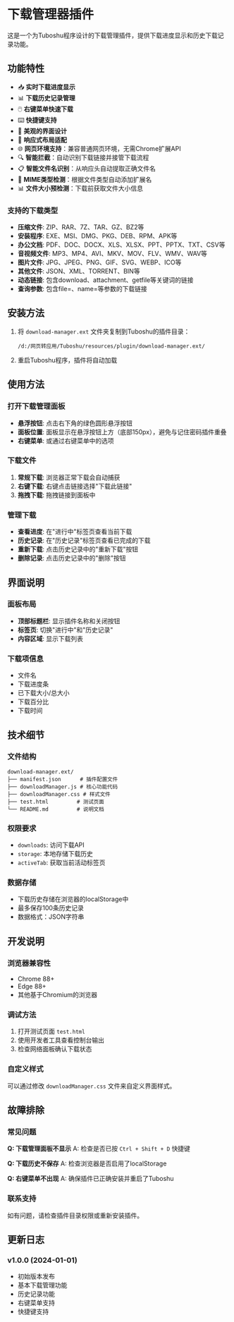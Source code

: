 # 下载管理器插件

这是一个为Tuboshu程序设计的下载管理插件，提供下载进度显示和历史下载记录功能。

## 功能特性

- 📥 **实时下载进度显示**
- 📊 **下载历史记录管理**
- 🖱️ **右键菜单快速下载**
- ⌨️ **快捷键支持**
- 🎨 **美观的界面设计**
- 📱 **响应式布局适配**
- 🌐 **网页环境支持**：兼容普通网页环境，无需Chrome扩展API
- 🔍 **智能拦截**：自动识别下载链接并接管下载流程
- 📋 **智能文件名识别**：从响应头自动提取正确文件名
- 🎯 **MIME类型检测**：根据文件类型自动添加扩展名
- 📊 **文件大小预检测**：下载前获取文件大小信息

### 支持的下载类型
- **压缩文件**: ZIP、RAR、7Z、TAR、GZ、BZ2等
- **安装程序**: EXE、MSI、DMG、PKG、DEB、RPM、APK等
- **办公文档**: PDF、DOC、DOCX、XLS、XLSX、PPT、PPTX、TXT、CSV等
- **音视频文件**: MP3、MP4、AVI、MKV、MOV、FLV、WMV、WAV等
- **图片文件**: JPG、JPEG、PNG、GIF、SVG、WEBP、ICO等
- **其他文件**: JSON、XML、TORRENT、BIN等
- **动态链接**: 包含download、attachment、getfile等关键词的链接
- **查询参数**: 包含file=、name=等参数的下载链接

## 安装方法

1. 将 `download-manager.ext` 文件夹复制到Tuboshu的插件目录：
   ```
   /d:/网页转应用/Tuboshu/resources/plugin/download-manager.ext/
   ```

2. 重启Tuboshu程序，插件将自动加载

## 使用方法

### 打开下载管理面板
- **悬浮按钮**: 点击右下角的绿色圆形悬浮按钮
- **面板位置**: 面板显示在悬浮按钮上方（底部150px），避免与记住密码插件重叠
- **右键菜单**: 或通过右键菜单中的选项

### 下载文件
1. **常规下载**: 浏览器正常下载会自动捕获
2. **右键下载**: 右键点击链接选择"下载此链接"
3. **拖拽下载**: 拖拽链接到面板中

### 管理下载
- **查看进度**: 在"进行中"标签页查看当前下载
- **历史记录**: 在"历史记录"标签页查看已完成的下载
- **重新下载**: 点击历史记录中的"重新下载"按钮
- **删除记录**: 点击历史记录中的"删除"按钮

## 界面说明

### 面板布局
- **顶部标题栏**: 显示插件名称和关闭按钮
- **标签页**: 切换"进行中"和"历史记录"
- **内容区域**: 显示下载列表

### 下载项信息
- 文件名
- 下载进度条
- 已下载大小/总大小
- 下载百分比
- 下载时间

## 技术细节

### 文件结构
```
download-manager.ext/
├── manifest.json      # 插件配置文件
├── downloadManager.js # 核心功能代码
├── downloadManager.css # 样式文件
├── test.html         # 测试页面
└── README.md         # 说明文档
```

### 权限要求
- `downloads`: 访问下载API
- `storage`: 本地存储下载历史
- `activeTab`: 获取当前活动标签页

### 数据存储
- 下载历史存储在浏览器的localStorage中
- 最多保存100条历史记录
- 数据格式：JSON字符串

## 开发说明

### 浏览器兼容性
- Chrome 88+
- Edge 88+
- 其他基于Chromium的浏览器

### 调试方法
1. 打开测试页面 `test.html`
2. 使用开发者工具查看控制台输出
3. 检查网络面板确认下载状态

### 自定义样式
可以通过修改 `downloadManager.css` 文件来自定义界面样式。

## 故障排除

### 常见问题

**Q: 下载管理面板不显示**
A: 检查是否已按 `Ctrl + Shift + D` 快捷键

**Q: 下载历史不保存**
A: 检查浏览器是否启用了localStorage

**Q: 右键菜单不出现**
A: 确保插件已正确安装并重启了Tuboshu

### 联系支持
如有问题，请检查插件目录权限或重新安装插件。

## 更新日志

### v1.0.0 (2024-01-01)
- 初始版本发布
- 基本下载管理功能
- 历史记录功能
- 右键菜单支持
- 快捷键支持